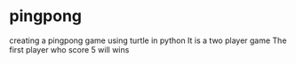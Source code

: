 # pingpong
creating a pingpong game using turtle in python
It is a two player game
The first player who score 5 will wins